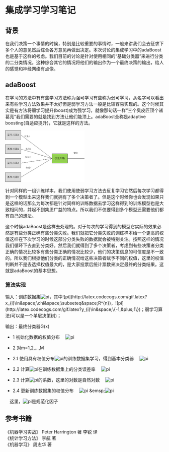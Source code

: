 # 集成学习学习笔记

## 背景

在我们决策一个事情的时候，特别是比较重要的事情时，一般来讲我们会去征求下多个人的意见然后综合各方意见再做出决定。本次讨论的集成学习中的adaBoost也是基于这样的考虑。我们目前的讨论是针对使用相同的“基础分类器”来进行分类的二分类情况。这种综合其它的情况将他们的输出作为一个最终决策的输出，给人的感觉和神经网络有点像。

## adaBoost

在学习的方法中有有些学习方法称为强可学习有些称为弱可学习，从名字可以看出来有些学习方法效果并不太好但是弱学习方法一般是比较容易实现的。这个时候其实是有方法将弱学习提升(boost)成为强学习，就像那句话一样“三个臭皮匠顶个诸葛亮”我们需要的就是找到方法让他们能顶上。adaBoost全称是adaptive boosting(自适应提升)，它就是这样的方法。

<img src="https://github.com/MemoryCrash/MachineLearningPractice/blob/master/image/adaBoost.png" width=50% height=50%/>

针对同样的一组训练样本，我们使用使弱学习方法去反复学习它然后每次学习都得到一个模型出来这样我们就拥有了多个决策者了。但是这个时候你也会发现如果只是这样的话那么为每次都是针对同样的训练数据去学习这样得到的训练模型也是大致相同的，并起不到集思广益的特点。所以我们不仅要得到多个模型还需要他们都有自己的想法。

这个时候adaBoost是这样去处理的。对于每次的学习得到的模型它实际的效果必然是有些分类正确有些分类失败。我们就把它分类失败的训练样本给一个更高的权值这样在下次学习的时候这部分分类失败的数据就会被特别关注。按照这样的情况我们循环下去直到分类好。然后我们就得到了多个决策者，考虑到有些决策者分类正确的情况比较多有些分类正确的情况比较少，他们的决策信息的可信度是不一致的。所以我们根据他们分类的正确情况给这些决策者赋予不同的权值，这里的权值判断并不是去选择权值最大的，是大家投票后统计票数来决定最终的分类结果。这就是adaBoost的基本思想。

### 算法实现

输入：训练数据集![pi](http://latex.codecogs.com/gif.latex?T&space;=&space;\{(x_{1},y_{1}),(x_{2},y_{2}),.....,(x_{N},y_{N})\})，其中![pi](http://latex.codecogs.com/gif.latex?x_{i}\in&space;\chi&space;\subseteq&space;R^{n})，![pi](http://latex.codecogs.com/gif.latex?y_{i}\in&space;\{-1,&plus;1\})；弱学习算法(可以是一个单层决策树)；

输出：最终分类器G(x)

* 1 初始化数据的权值分布
&emsp;![pi](http://latex.codecogs.com/gif.latex?D_{1}=(w_{11},...,w_{1i},...,w_{1N}),w_{1i}=\frac{1}{N},i=1,2,...,N)

* 2 对m=1,2,...,M

* 2.1 使用具有权值分布![pi](http://latex.codecogs.com/gif.latex?D_{m})的训练数据集学习，得到基本分类器
&emsp;![pi](http://latex.codecogs.com/gif.latex?G_{m}:\chi&space;\rightarrow&space;\{-1,&plus;1\})

* 2.2 计算![pi](http://latex.codecogs.com/gif.latex?G_{m}(x))在训练数据集上的分类误差率
&emsp;![pi](http://latex.codecogs.com/gif.latex?e_{m}=P(G_{m}(x_{i})\neq&space;y_{i})=\sum_{i=1}^{N}w_{mi}I(G_{m}(x_{i})\neq&space;y_{i}))

* 2.3 计算![pi](http://latex.codecogs.com/gif.latex?G_{m}(x))的系数，这里的对数是自然对数
&emsp;![pi](http://latex.codecogs.com/gif.latex?\alpha&space;_{m}=\frac{1}{2}log\frac{1-e_{m}}{e_{m}})

* 2.4 更新训练数据集的权值分布
&emsp;![pi](http://latex.codecogs.com/gif.latex?D_{m&plus;1}=(w_{m&plus;1,1},...,w_{m&plus;1,i},...,w_{m&plus;1,N)})
&emsp;![pi](http://latex.codecogs.com/gif.latex?w_{m&plus;1,i}=\frac{w_{mi}}{Z_{m}}exp(-\alpha&space;_{m}y_{i}G_{m}(x_{i})),i=1,2,...,N)

&emsp;这里，![pi](http://latex.codecogs.com/gif.latex?Z_{m})是规范化因子


## 参考书籍

《机器学习实战》 Peter Harrington 著 李锐 译    
《统计学习方法》 李航 著   
《机器学习》 周志华 著   
